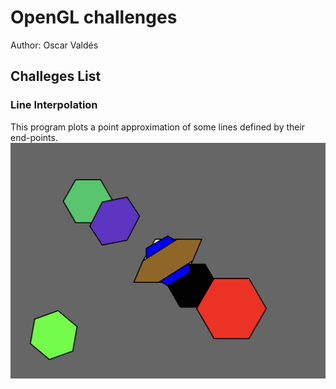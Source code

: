 # OpenGL challenges

Author: Oscar Valdés

## Challeges List

### Line Interpolation
This program plots a point approximation of some lines defined by their end-points.
![alt text](https://github.com/Jhoscar22/ComputerGraphics/blob/main/Processing/PolygonTransformations/README/canvas.png?raw=true)